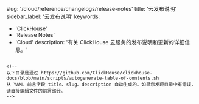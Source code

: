 slug: '/cloud/reference/changelogs/release-notes'
title: '云发布说明'
sidebar_label: '云发布说明'
keywords:
  - 'ClickHouse'
  - 'Release Notes'
  - 'Cloud'
description: '有关 ClickHouse 云服务的发布说明和更新的详细信息。'
```

<!-- 
以下目录是通过 https://github.com/ClickHouse/clickhouse-docs/blob/main/scripts/autogenerate-table-of-contents.sh 
从 YAML 前言字段 title、slug、description 自动生成的。如果您发现目录中有错误，请直接编辑文件的前言部分。
-->

